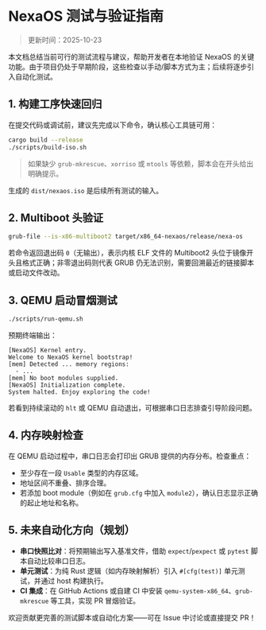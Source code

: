 # NexaOS 测试与验证指南

> 更新时间：2025-10-23

本文档总结当前可行的测试流程与建议，帮助开发者在本地验证 NexaOS 的关键功能。由于项目仍处于早期阶段，这些检查以手动/脚本方式为主；后续将逐步引入自动化测试。

## 1. 构建工序快速回归

在提交代码或调试前，建议先完成以下命令，确认核心工具链可用：

```bash
cargo build --release
./scripts/build-iso.sh
```

> 如果缺少 `grub-mkrescue`、`xorriso` 或 `mtools` 等依赖，脚本会在开头给出明确提示。

生成的 `dist/nexaos.iso` 是后续所有测试的输入。

## 2. Multiboot 头验证

```bash
grub-file --is-x86-multiboot2 target/x86_64-nexaos/release/nexa-os
```

若命令返回退出码 `0`（无输出），表示内核 ELF 文件的 Multiboot2 头位于镜像开头且格式正确；非零退出码则代表 GRUB 仍无法识别，需要回溯最近的链接脚本或启动文件改动。

## 3. QEMU 启动冒烟测试

```bash
./scripts/run-qemu.sh
```

预期终端输出：

```
[NexaOS] Kernel entry.
Welcome to NexaOS kernel bootstrap!
[mem] Detected ... memory regions:
  - ...
[mem] No boot modules supplied.
[NexaOS] Initialization complete.
System halted. Enjoy exploring the code!
```

若看到持续滚动的 `hlt` 或 QEMU 自动退出，可根据串口日志排查引导阶段问题。

## 4. 内存映射检查

在 QEMU 启动过程中，串口日志会打印出 GRUB 提供的内存分布。检查重点：

- 至少存在一段 `Usable` 类型的内存区域。
- 地址区间不重叠、排序合理。
- 若添加 boot module（例如在 `grub.cfg` 中加入 `module2`），确认日志显示正确的起止地址和名称。

## 5. 未来自动化方向（规划）

- **串口快照比对**：将预期输出写入基准文件，借助 `expect`/`pexpect` 或 `pytest` 脚本自动比较串口日志。
- **单元测试**：为纯 Rust 逻辑（如内存映射解析）引入 `#[cfg(test)]` 单元测试，并通过 host 构建执行。
- **CI 集成**：在 GitHub Actions 或自建 CI 中安装 `qemu-system-x86_64`、`grub-mkrescue` 等工具，实现 PR 冒烟验证。

欢迎贡献更完善的测试脚本或自动化方案——可在 Issue 中讨论或直接提交 PR！
